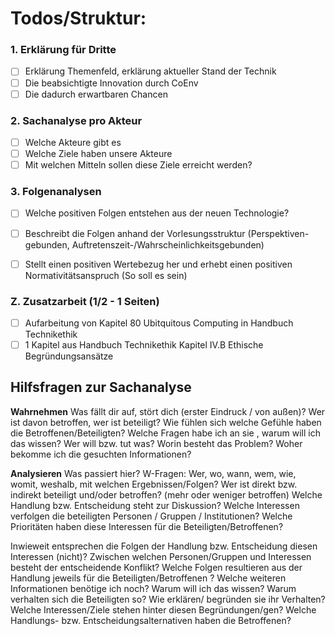 # Todos/Struktur:

### 1. Erklärung für Dritte

- [ ] Erklärung Themenfeld, erklärung aktueller Stand der Technik
- [ ] Die beabsichtigte Innovation durch CoEnv
- [ ] Die dadurch erwartbaren Chancen

### 2. Sachanalyse pro Akteur

- [ ] Welche Akteure gibt es
- [ ] Welche Ziele haben unsere Akteure
- [ ] Mit welchen Mitteln sollen diese Ziele erreicht werden?

### 3. Folgenanalysen

- [ ] Welche positiven Folgen entstehen aus der neuen Technologie?
- [ ] Beschreibt die Folgen anhand der Vorlesungsstruktur (Perspektiven-gebunden,
Auftretenszeit-/Wahrscheinlichkeitsgebunden)
- [ ] Stellt einen positiven Wertebezug her und erhebt einen positiven
Normativitätsanspruch (So soll es sein)


### Z. Zusatzarbeit (1/2 - 1 Seiten)

- [ ] Aufarbeitung von Kapitel 80 Ubitquitous Computing in Handbuch Technikethik
- [ ] 1 Kapitel aus Handbuch Technikethik Kapitel IV.B Ethische Begründungsansätze

## Hilfsfragen zur Sachanalyse

**Wahrnehmen**
Was fällt dir auf, stört dich (erster Eindruck / von außen)?
Wer ist davon betroffen, wer ist beteiligt?
Wie fühlen sich welche Gefühle haben die Betroffenen/Beteiligten?
Welche Fragen habe ich an sie , warum will ich das wissen?
Wer will bzw. tut was?
Worin besteht das Problem?
Woher bekomme ich die gesuchten Informationen?

**Analysieren**
Was passiert hier? W-Fragen: Wer, wo, wann, wem, wie, womit, weshalb, mit welchen Ergebnissen/Folgen?
Wer ist direkt bzw. indirekt beteiligt und/oder betroffen? (mehr oder weniger betroffen)
Welche Handlung bzw. Entscheidung steht zur Diskussion?
Welche Interessen verfolgen die beteiligten Personen / Gruppen / Institutionen?
Welche Prioritäten haben diese Interessen für die Beteiligten/Betroffenen?

Inwieweit entsprechen die Folgen der Handlung bzw. Entscheidung diesen Interessen (nicht)?
Zwischen welchen Personen/Gruppen und Interessen besteht der entscheidende Konflikt?
Welche Folgen resultieren aus der Handlung jeweils für die Beteiligten/Betroffenen ?
Welche weiteren Informationen benötige ich noch?
Warum will ich das wissen?
Warum verhalten sich die Beteiligten so?
Wie erklären/ begründen sie ihr Verhalten?
Welche Interessen/Ziele stehen hinter diesen Begründungen/gen?
Welche Handlungs- bzw. Entscheidungsalternativen haben die Betroffenen?
